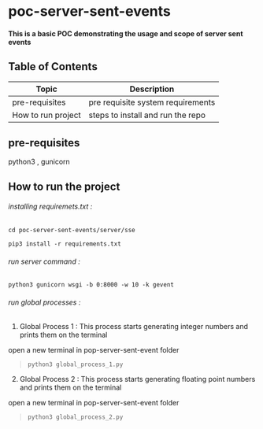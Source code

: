 # poc-server-sent-events
#### This is a basic POC demonstrating the usage and scope of server sent events

## Table of Contents
| Topic | Description |
| ----- | ----------- |
| pre-requisites| pre requisite system requirements |
| How to run project | steps to install and run the repo |

## pre-requisites
python3 ,
gunicorn

## How to run the project
###### installing requiremets.txt : 
`cd poc-server-sent-events/server/sse` 

`pip3 install -r requirements.txt`

###### run server command :
`python3 gunicorn wsgi -b 0:8000 -w 10 -k gevent`

###### run global processes :

1. Global Process 1 : This process starts generating integer numbers and prints them on the terminal

  open a new terminal in pop-server-sent-event folder
  > `python3 global_process_1.py`

2. Global Process 2 : This process starts generating floating point numbers and prints them on the terminal

  open a new terminal in pop-server-sent-event folder
  > `python3 global_process_2.py`


